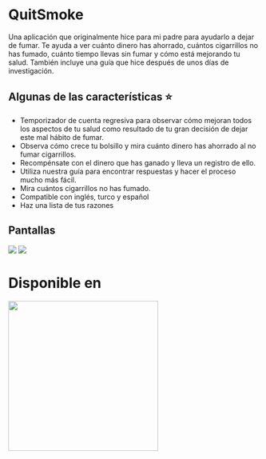 # QuitSmoke

Una aplicación que originalmente hice para mi padre para ayudarlo a dejar de fumar. Te ayuda a ver cuánto dinero has ahorrado, cuántos cigarrillos no has fumado, cuánto tiempo llevas sin fumar y cómo está mejorando tu salud. También incluye una guía que hice después de unos días de investigación.

## Algunas de las características :star:

- Temporizador de cuenta regresiva para observar cómo mejoran todos los aspectos de tu salud como resultado de tu gran decisión de dejar este mal hábito de fumar.
- Observa cómo crece tu bolsillo y mira cuánto dinero has ahorrado al no fumar cigarrillos.
- Recompénsate con el dinero que has ganado y lleva un registro de ello.
- Utiliza nuestra guía para encontrar respuestas y hacer el proceso mucho más fácil.
- Mira cuántos cigarrillos no has fumado.
- Compatible con inglés, turco y español
- Haz una lista de tus razones

## Pantallas

<img  src="screens/1.png"/>
<img src="screens/2.png"/>

# Disponible en

[<img width="300" src="screens/google-play-badge.png"/>](https://play.google.com/store/apps/details?id=com.jmsc.quitsmoke)